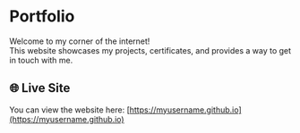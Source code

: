 # Portfolio

Welcome to my corner of the internet!  
This website showcases my projects, certificates, and provides a way to get in touch with me.

## 🌐 Live Site
You can view the website here: [https://myusername.github.io](https://myusername.github.io)
